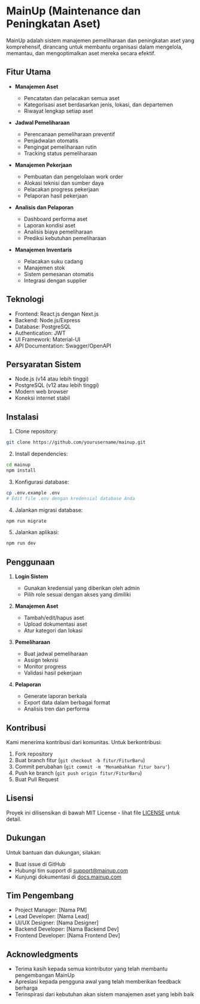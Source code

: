 # MainUp (Maintenance dan Peningkatan Aset)

MainUp adalah sistem manajemen pemeliharaan dan peningkatan aset yang komprehensif, dirancang untuk membantu organisasi dalam mengelola, memantau, dan mengoptimalkan aset mereka secara efektif.

## Fitur Utama

- **Manajemen Aset**
  - Pencatatan dan pelacakan semua aset
  - Kategorisasi aset berdasarkan jenis, lokasi, dan departemen
  - Riwayat lengkap setiap aset

- **Jadwal Pemeliharaan**
  - Perencanaan pemeliharaan preventif
  - Penjadwalan otomatis
  - Pengingat pemeliharaan rutin
  - Tracking status pemeliharaan

- **Manajemen Pekerjaan**
  - Pembuatan dan pengelolaan work order
  - Alokasi teknisi dan sumber daya
  - Pelacakan progress pekerjaan
  - Pelaporan hasil pekerjaan

- **Analisis dan Pelaporan**
  - Dashboard performa aset
  - Laporan kondisi aset
  - Analisis biaya pemeliharaan
  - Prediksi kebutuhan pemeliharaan

- **Manajemen Inventaris**
  - Pelacakan suku cadang
  - Manajemen stok
  - Sistem pemesanan otomatis
  - Integrasi dengan supplier

## Teknologi

- Frontend: React.js dengan Next.js
- Backend: Node.js/Express
- Database: PostgreSQL
- Authentication: JWT
- UI Framework: Material-UI
- API Documentation: Swagger/OpenAPI

## Persyaratan Sistem

- Node.js (v14 atau lebih tinggi)
- PostgreSQL (v12 atau lebih tinggi)
- Modern web browser
- Koneksi internet stabil

## Instalasi

1. Clone repository:
```bash
git clone https://github.com/yourusername/mainup.git
```

2. Install dependencies:
```bash
cd mainup
npm install
```

3. Konfigurasi database:
```bash
cp .env.example .env
# Edit file .env dengan kredensial database Anda
```

4. Jalankan migrasi database:
```bash
npm run migrate
```

5. Jalankan aplikasi:
```bash
npm run dev
```

## Penggunaan

1. **Login Sistem**
   - Gunakan kredensial yang diberikan oleh admin
   - Pilih role sesuai dengan akses yang dimiliki

2. **Manajemen Aset**
   - Tambah/edit/hapus aset
   - Upload dokumentasi aset
   - Atur kategori dan lokasi

3. **Pemeliharaan**
   - Buat jadwal pemeliharaan
   - Assign teknisi
   - Monitor progress
   - Validasi hasil pekerjaan

4. **Pelaporan**
   - Generate laporan berkala
   - Export data dalam berbagai format
   - Analisis tren dan performa

## Kontribusi

Kami menerima kontribusi dari komunitas. Untuk berkontribusi:

1. Fork repository
2. Buat branch fitur (`git checkout -b fitur/FiturBaru`)
3. Commit perubahan (`git commit -m 'Menambahkan fitur baru'`)
4. Push ke branch (`git push origin fitur/FiturBaru`)
5. Buat Pull Request

## Lisensi

Proyek ini dilisensikan di bawah MIT License - lihat file [LICENSE](LICENSE) untuk detail.

## Dukungan

Untuk bantuan dan dukungan, silakan:
- Buat issue di GitHub
- Hubungi tim support di support@mainup.com
- Kunjungi dokumentasi di [docs.mainup.com](https://docs.mainup.com)

## Tim Pengembang

- Project Manager: [Nama PM]
- Lead Developer: [Nama Lead]
- UI/UX Designer: [Nama Designer]
- Backend Developer: [Nama Backend Dev]
- Frontend Developer: [Nama Frontend Dev]

## Acknowledgments

- Terima kasih kepada semua kontributor yang telah membantu pengembangan MainUp
- Apresiasi kepada pengguna awal yang telah memberikan feedback berharga
- Terinspirasi dari kebutuhan akan sistem manajemen aset yang lebih baik
